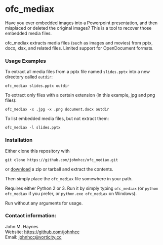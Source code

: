 # ofc_mediax

Have you ever embedded images into a Powerpoint presentation, and then misplaced or deleted the original images? This is a tool to recover those embedded media files.

ofc_mediax extracts media files (such as images and movies) from pptx, docx, xlsx, and related files. Limited support for OpenDocument formats.

### Usage Examples

To extract all media files from a pptx file named `slides.pptx` into a new directory called `outdir`:
```
ofc_mediax slides.pptx outdir
```

To extract only files with a certain extension (in this example, jpg and png files):
```
ofc_mediax -x .jpg -x .png document.docx outdir
```

To list embedded media files, but not extract them: 
```
ofc_mediax -l slides.pptx
```

### Installation

Either clone this repository with
```
git clone https://github.com/johnhcc/ofc_mediax.git
```
or [download](https://github.com/johnhcc/ofc_mediax/releases) a zip or tarball and extract the contents.

Then simply place the `ofc_mediax` file somewhere in your path.

Requires either Python 2 or 3. Run it by simply typing `ofc_mediax` (or `python ofc_mediax` if you prefer, or `python.exe ofc_mediax` on Windows).

Run without any arguments for usage.

### Contact information:

John M. Haynes<br/>
Website: https://github.com/johnhcc<br/>
Email: johnhcc@vorticity.cc
